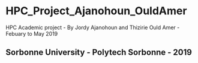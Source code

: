# HPC_Project_Ajanohoun_OuldAmer
HPC Academic project - By Jordy Ajanohoun and Thizirie Ould Amer - Febuary to May 2019

## Sorbonne University - Polytech Sorbonne - 2019
